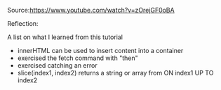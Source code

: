 Source:https://www.youtube.com/watch?v=zOrejGF0oBA

Reflection:

A list on what I learned from this tutorial
- innerHTML can be used to insert content into a container
- exercised the fetch command with "then"
- exercised catching an error
- slice(index1, index2) returns a string or array from ON index1 UP TO index2
